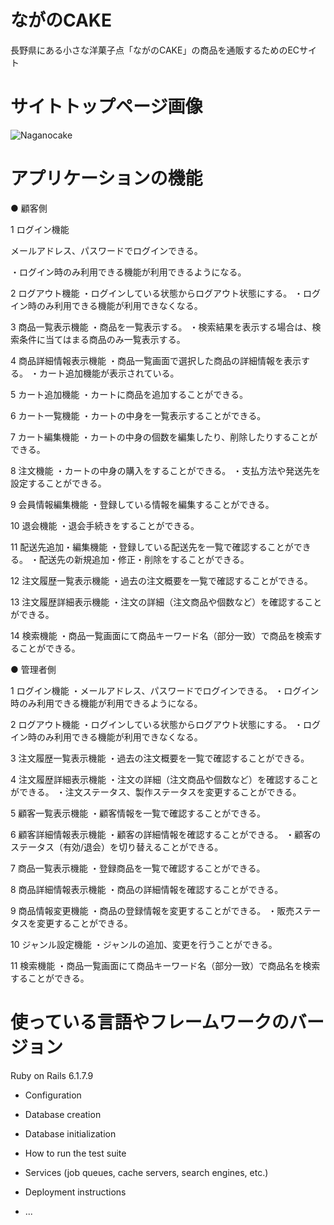 # ながのCAKE

長野県にある小さな洋菓子点「ながのCAKE」の商品を通販するためのECサイト

# サイトトップページ画像

![Naganocake](https://github.com/user-attachments/assets/da5bf604-e3e5-459e-b611-8bf8fcfc5858)

# アプリケーションの機能
● 顧客側

1 ログイン機能
<p>メールアドレス、パスワードでログインできる。</p>
・ログイン時のみ利用できる機能が利用できるようになる。

2 ログアウト機能
・ログインしている状態からログアウト状態にする。
・ログイン時のみ利用できる機能が利用できなくなる。

3 商品一覧表示機能
・商品を一覧表示する。
・検索結果を表示する場合は、検索条件に当てはまる商品のみ一覧表示する。

4 商品詳細情報表示機能
・商品一覧画面で選択した商品の詳細情報を表示する。
・カート追加機能が表示されている。

5 カート追加機能
・カートに商品を追加することができる。

6 カート一覧機能
・カートの中身を一覧表示することができる。

7 カート編集機能
・カートの中身の個数を編集したり、削除したりすることができる。

8 注文機能
・カートの中身の購入をすることができる。
・支払方法や発送先を設定することができる。

9 会員情報編集機能
・登録している情報を編集することができる。

10 退会機能
・退会手続きをすることができる。

11 配送先追加・編集機能
・登録している配送先を一覧で確認することができる。
・配送先の新規追加・修正・削除をすることができる。

12 注文履歴一覧表示機能
・過去の注文概要を一覧で確認することができる。

13 注文履歴詳細表示機能
・注文の詳細（注文商品や個数など）を確認することができる。

14 検索機能
・商品一覧画面にて商品キーワード名（部分一致）で商品を検索することができる。　　

● 管理者側

1 ログイン機能
・メールアドレス、パスワードでログインできる。
・ログイン時のみ利用できる機能が利用できるようになる。

2 ログアウト機能
・ログインしている状態からログアウト状態にする。
・ログイン時のみ利用できる機能が利用できなくなる。

3 注文履歴一覧表示機能
・過去の注文概要を一覧で確認することができる。

4 注文履歴詳細表示機能
・注文の詳細（注文商品や個数など）を確認することができる。
・注文ステータス、製作ステータスを変更することができる。

5 顧客一覧表示機能
・顧客情報を一覧で確認することができる。

6 顧客詳細情報表示機能
・顧客の詳細情報を確認することができる。
・顧客のステータス（有効/退会）を切り替えることができる。

7 商品一覧表示機能
・登録商品を一覧で確認することができる。

8 商品詳細情報表示機能
・商品の詳細情報を確認することができる。

9 商品情報変更機能
・商品の登録情報を変更することができる。
・販売ステータスを変更することができる。

10 ジャンル設定機能
・ジャンルの追加、変更を行うことができる。

11 検索機能
・商品一覧画面にて商品キーワード名（部分一致）で商品名を検索することができる。

# 使っている言語やフレームワークのバージョン
Ruby on Rails 6.1.7.9

* Configuration

* Database creation

* Database initialization

* How to run the test suite

* Services (job queues, cache servers, search engines, etc.)

* Deployment instructions

* ...

